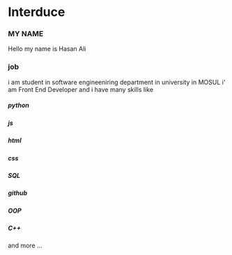 # Interduce 

### MY NAME 
Hello my name is Hasan Ali 

### job 
i am student in software engineeniring department in university in MOSUL 
i' am Front End Developer and i have many skills like 
##### python 
##### js 
##### html 
##### css 
##### SQL 
##### github 
##### OOP
##### C++ 
and more ... 

